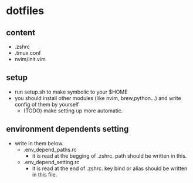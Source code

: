 # dotfiles

## content
* .zshrc
* .tmux.conf
* nvim/init.vim

## setup
* run setup.sh to make symbolic to your $HOME
* you should install other modules (like nvim, brew,python...) and write config of them by yourself
  * (TODO) make setting up more automatic.

## environment dependents setting
* write in them below.
  * .env_depend_paths.rc
    * it is read at the begging of .zshrc. path should be written in this.
  * .env_depend_setting.rc
    * it is read at the end of .zshrc. key bind or alias should be written in this file.
